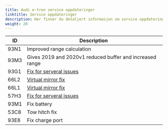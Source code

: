 ```yaml
---
title: Audi e-tron service oppdateringer
linktitle: Service oppdateringer
description: Her finner du detaljert informasjon om service oppdateringer til Audi e-tron
weight: 20
---
```


| ID | Description |
|-----|-------|
| 93N1 | Improved range calculation     |
| 93M3 | Gives 2019 and 2020v1 reduced buffer and increased range |
| 93G1 | [Fix for serveral issues](https://github.com/electrichasgoneaudi/etron-issues/issues/55) |
| 66L2 | [Virtual mirror fix](https://github.com/electrichasgoneaudi/etron-issues/issues/50)   |
| 66L1 | [Virtual mirror fix](https://github.com/electrichasgoneaudi/etron-issues/issues/49)  |
| 57H3 | [Fix for serveral issues](https://github.com/electrichasgoneaudi/etron-issues/issues/48) |
| 93M1 | Fix battery |
| 53C8 | Tow hitch fix |
| 93E8 | Fix charge port |
